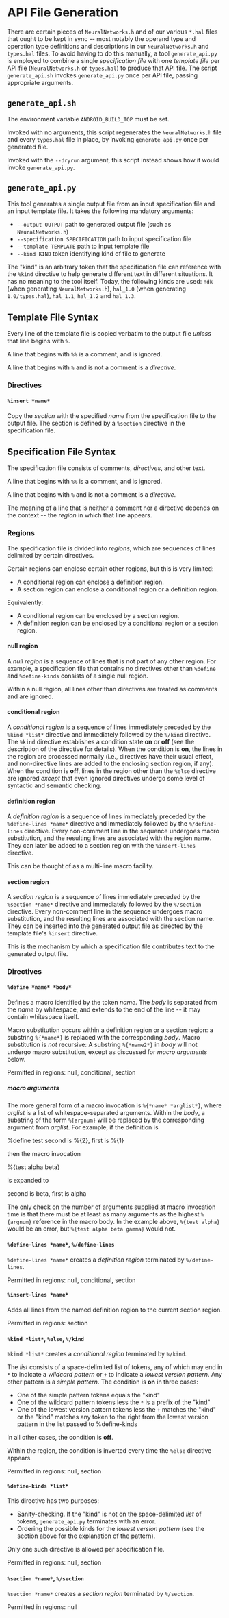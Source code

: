 # API File Generation

There are certain pieces of `NeuralNetworks.h` and of our various `*.hal` files
that ought to be kept in sync -- most notably the operand type and operation
type definitions and descriptions in our `NeuralNetworks.h` and `types.hal`
files.  To avoid having to do this manually, a tool `generate_api.py` is
employed to combine a single *specification file* with one *template file* per
API file (`NeuralNetworks.h` or `types.hal`) to produce that API file.  The
script `generate_api.sh` invokes `generate_api.py` once per API file, passing
appropriate arguments.

## `generate_api.sh`

The environment variable `ANDROID_BUILD_TOP` must be set.

Invoked with no arguments, this script regenerates the `NeuralNetworks.h` file
and every `types.hal` file in place, by invoking `generate_api.py` once per
generated file.

Invoked with the `--dryrun` argument, this script instead shows how it would
invoke `generate_api.py`.

## `generate_api.py`

This tool generates a single output file from an input specification file and an
input template file.  It takes the following mandatory arguments:

* `--output OUTPUT` path to generated output file (such as `NeuralNetworks.h`)
* `--specification SPECIFICATION` path to input specification file
* `--template TEMPLATE` path to input template file
* `--kind KIND` token identifying kind of file to generate

The "kind" is an arbitrary token that the specification file can reference with
the `%kind` directive to help generate different text in different situations.
It has no meaning to the tool itself.  Today, the following kinds are used:
`ndk` (when generating `NeuralNetworks.h`), `hal_1.0` (when generating
`1.0/types.hal`), `hal_1.1`, `hal_1.2` and `hal_1.3`.

## Template File Syntax

Every line of the template file is copied verbatim to the output file *unless*
that line begins with `%`.

A line that begins with `%%` is a comment, and is ignored.

A line that begins with `%` and is not a comment is a *directive*.

### Directives

#### `%insert *name*`

Copy the *section* with the specified *name* from the specification file to the
output file.  The section is defined by a `%section` directive in the
specification file.

## Specification File Syntax

The specification file consists of comments, *directives*, and other text.

A line that begins with `%%` is a comment, and is ignored.

A line that begins with `%` and is not a comment is a *directive*.

The meaning of a line that is neither a comment nor a directive depends on the
context -- the *region* in which that line appears.

### Regions

The specification file is divided into *regions*, which are sequences of lines
delimited by certain directives.

Certain regions can enclose certain other regions, but this is very limited:

* A conditional region can enclose a definition region.
* A section region can enclose a conditional region or a definition region.

Equivalently:

* A conditional region can be enclosed by a section region.
* A definition region can be enclosed by a conditional region or a section
  region.
  
#### null region

A *null region* is a sequence of lines that is not part of any other region.
For example, a specification file that contains no directives other than
`%define` and `%define-kinds` consists of a single null region.

Within a null region, all lines other than directives are treated as comments
and are ignored.

#### conditional region

A *conditional region* is a sequence of lines immediately preceded by the `%kind
*list*` directive and immediately followed by the `%/kind` directive.  The
`%kind` directive establishes a condition state **on** or **off** (see the
description of the directive for details).  When the condition is **on**, the
lines in the region are processed normally (i.e., directives have their usual
effect, and non-directive lines are added to the enclosing section region, if
any).  When the condition is **off**, lines in the region other than the `%else`
directive are ignored *except* that even ignored directives undergo some level
of syntactic and semantic checking.

#### definition region

A *definition region* is a sequence of lines immediately preceded by the
`%define-lines *name*` directive and immediately followed by the
`%/define-lines` directive.  Every non-comment line in the sequence undergoes
macro substitution, and the resulting lines are associated with the region name.
They can later be added to a section region with the `%insert-lines` directive.

This can be thought of as a multi-line macro facility.

#### section region

A *section region* is a sequence of lines immediately preceded by the `%section
*name*` directive and immediately followed by the `%/section` directive.  Every
non-comment line in the sequence undergoes macro substitution, and the resulting
lines are associated with the section name.  They can be inserted into the
generated output file as directed by the template file's `%insert` directive.

This is the mechanism by which a specification file contributes text to the
generated output file.

### Directives

#### `%define *name* *body*`

Defines a macro identified by the token *name*.  The *body* is separated from
the *name* by whitespace, and extends to the end of the line -- it may contain
whitespace itself.

Macro substitution occurs within a definition region or a section region: a
substring `%{*name*}` is replaced with the corresponding *body*.  Macro
substitution is *not* recursive: A substring `%{*name2*}` in *body* will not
undergo macro substitution, except as discussed for *macro arguments* below.

Permitted in regions: null, conditional, section

##### macro arguments

The more general form of a macro invocation is `%{*name* *arglist*}`, where
*arglist* is a list of whitespace-separated arguments.  Within the *body*, a
substring of the form `%{argnum}` will be replaced by the corresponding argument
from *arglist*.  For example, if the definition is

  %define test second is %{2}, first is %{1}
  
then the macro invocation

  %{test alpha beta}
  
is expanded to

  second is beta, first is alpha

The only check on the number of arguments supplied at macro invocation time is
that there must be at least as many arguments as the highest `%{argnum}`
reference in the macro body.  In the example above, `%{test alpha}` would be an
error, but `%{test alpha beta gamma}` would not.

#### `%define-lines *name*`, `%/define-lines`

`%define-lines *name*` creates a *definition region* terminated by
`%/define-lines`.

Permitted in regions: null, conditional, section

#### `%insert-lines *name*`

Adds all lines from the named definition region to the current section region.

Permitted in regions: section

#### `%kind *list*`, `%else`, `%/kind`

`%kind *list*` creates a *conditional region* terminated by `%/kind`.

The *list* consists of a space-delimited list of tokens, any of which may end in
`*` to indicate a *wildcard pattern* or `+` to indicate a *lowest version
pattern*. Any other pattern is a *simple pattern*. The condition is **on** in
three cases:
* One of the simple pattern tokens equals the "kind"
* One of the wildcard pattern tokens less the `*` is a prefix of the "kind"
* One of the lowest version pattern tokens less the `+` matches the "kind" or
  the "kind" matches any token to the right from the lowest version pattern in
  the list passed to %define-kinds

In all other cases, the condition is **off**.

Within the region, the condition is inverted every time the `%else` directive
appears.

Permitted in regions: null, section

#### `%define-kinds *list*`

This directive has two purposes:

* Sanity-checking. If the "kind" is not on the space-delimited *list* of tokens,
  `generate_api.py` terminates with an error.
* Ordering the possible kinds for the *lowest version pattern* (see the section
  above for the explanation of the pattern).

Only one such directive is allowed per specification file.

Permitted in regions: null, section

#### `%section *name*`, `%/section`

`%section *name*` creates a *section region* terminated by `%/section`.

Permitted in regions: null
